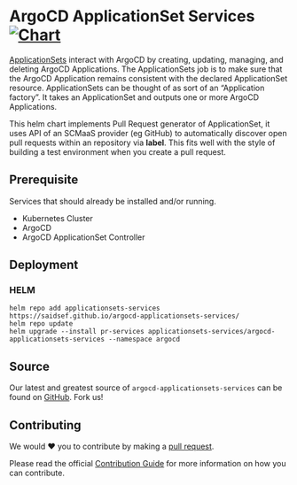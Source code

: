 # ArgoCD ApplicationSet Services [![Chart](https://github.com/saidsef/argocd-applicationsets-services/actions/workflows/charts.yml/badge.svg)](#deployment)

[ApplicationSets](https://argocd-applicationset.readthedocs.io/en/stable/) interact with ArgoCD by creating, updating, managing, and deleting ArgoCD Applications. The ApplicationSets job is to make sure that the ArgoCD Application remains consistent with the declared ApplicationSet resource. ApplicationSets can be thought of as sort of an “Application factory”. It takes an ApplicationSet and outputs one or more ArgoCD Applications.

This helm chart implements Pull Request generator of ApplicationSet, it uses API of an SCMaaS provider (eg GitHub) to automatically discover open pull requests within an repository via **label**. This fits well with the style of building a test environment when you create a pull request.

## Prerequisite

Services that should already be installed and/or running.

- Kubernetes Cluster
- ArgoCD
- ArgoCD ApplicationSet Controller

## Deployment

### HELM

```shell
helm repo add applicationsets-services https://saidsef.github.io/argocd-applicationsets-services/
helm repo update
helm upgrade --install pr-services applicationsets-services/argocd-applicationsets-services --namespace argocd
```

## Source

Our latest and greatest source of `argocd-applicationsets-services` can be found on [GitHub](#deployment). Fork us!

## Contributing

We would :heart: you to contribute by making a [pull request](https://github.com/saidsef/argocd-applicationsets-services/pulls).

Please read the official [Contribution Guide](./CONTRIBUTING.md) for more information on how you can contribute.
